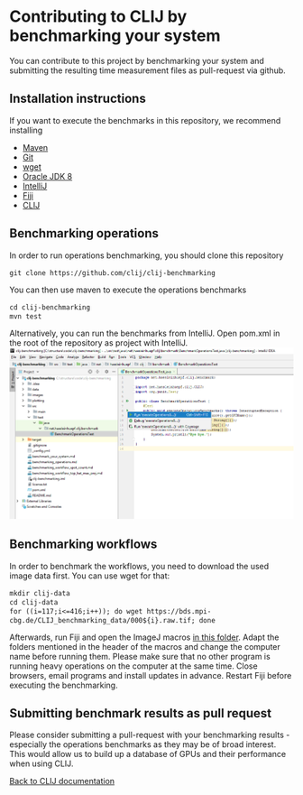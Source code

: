 # Contributing to CLIJ by benchmarking your system

You can contribute to this project by benchmarking your system and submitting the resulting time measurement files as pull-request via github.

## Installation instructions
If you want to execute the benchmarks in this repository, we recommend installing
* [Maven](http://maven.apache.org/install.html)
* [Git](https://git-scm.com/)
* [wget](https://www.gnu.org/software/wget/)
* [Oracle JDK 8](https://www.oracle.com/technetwork/java/javase/downloads/jdk8-downloads-2133151.html)
* [IntelliJ](https://www.jetbrains.com/idea/)
* [Fiji](http://fiji.sc/)
* [CLIJ](https://clij.github.io/clij-docs/installationInFiji)

## Benchmarking operations

In order to run operations benchmarking, you should clone this repository

```
git clone https://github.com/clij/clij-benchmarking
```

You can then use maven to execute the operations benchmarks

```
cd clij-benchmarking
mvn test
```

Alternatively, you can run the benchmarks from IntelliJ. Open pom.xml in the root of the repository as project with IntelliJ.
![](images/intellij.png)

## Benchmarking workflows
In order to benchmark the workflows, you need to download the used image data first. You can use wget for that:

```
mkdir clij-data
cd clij-data
for ((i=117;i<=416;i++)); do wget https://bds.mpi-cbg.de/CLIJ_benchmarking_data/000${i}.raw.tif; done
```

Afterwards, run Fiji and open the ImageJ macros [in this folder](https://github.com/clij/clij-benchmarking/tree/master/src/main/macro_benchmarking_workflow).
Adapt the folders mentioned in the header of the macros and change the computer name before running them.
Please make sure that no other program is running heavy operations on the computer at the same time. 
Close browsers, email programs and install updates in advance. 
Restart Fiji before executing the benchmarking.

## Submitting benchmark results as pull request
Please consider submitting a pull-request with your benchmarking results - especially the operations benchmarks as they may be of broad interest. 
This would allow us to build up a database of GPUs and their performance when using CLIJ.

[Back to CLIJ documentation](https://clij.github.io/)



